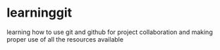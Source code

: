 # learninggit

learning how to use git and github for project collaboration
and making proper use of all the resources available
